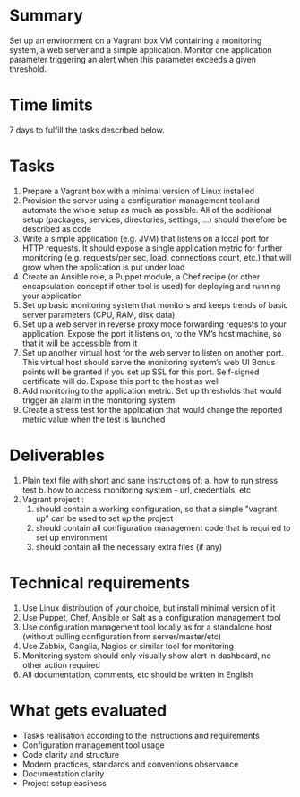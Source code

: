 Summary
==================================================

Set up an environment on a Vagrant box VM containing a monitoring system, a web server and a simple application. Monitor one application parameter triggering an alert when this parameter exceeds a given threshold.

Time limits
==================================================

7 days to fulfill the tasks described below.

Tasks
==================================================

1. Prepare a Vagrant box with a minimal version of Linux installed
2. Provision the server using a configuration management tool and automate the whole setup as much as possible. All of the additional setup (packages, services, directories, settings, ...) should therefore be described as code
3. Write a simple application (e.g. JVM) that listens on a local port for HTTP requests. It should expose a single application metric for further monitoring (e.g. requests/per sec, load, connections count, etc.) that will grow when the application is put under load
4. Create an Ansible role, a Puppet module, a Chef recipe (or other encapsulation concept if other tool is used) for deploying and running your application
5. Set up basic monitoring system that monitors and keeps trends of basic server parameters (CPU, RAM, disk data)
6. Set up a web server in reverse proxy mode forwarding requests to your application. Expose the port it listens on, to the VM’s host machine, so that it will be accessible from it
7. Set up another virtual host for the web server to listen on another port. This virtual host should serve the monitoring system’s web UI Bonus points will be granted if you set up SSL for this port. Self-signed certificate will do. Expose this port to the host as well
8. Add monitoring to the application metric. Set up thresholds that would trigger an alarm in the monitoring system
9. Create a stress test for the application that would change the reported metric value when the test is launched

Deliverables
==================================================

1. Plain text file with short and sane instructions of: a. how to run stress test b. how to access monitoring system - url, credentials, etc
2. Vagrant project :
    1. should contain a working configuration, so that a simple "vagrant up" can be used to set up the project
    2. should contain all configuration management code that is required to set up environment
    3. should contain all the necessary extra files (if any)

Technical requirements
==================================================

1. Use Linux distribution of your choice, but install minimal version of it
2. Use Puppet, Chef, Ansible or Salt as a configuration management tool
3. Use configuration management tool locally as for a standalone host (without pulling configuration from server/master/etc)
4. Use Zabbix, Ganglia, Nagios or similar tool for monitoring
5. Monitoring system should only visually show alert in dashboard, no other action required
6. All documentation, comments, etc should be written in English

What gets evaluated
==================================================

* Tasks realisation according to the instructions and requirements
* Configuration management tool usage
* Code clarity and structure
* Modern practices, standards and conventions observance
* Documentation clarity
* Project setup easiness

